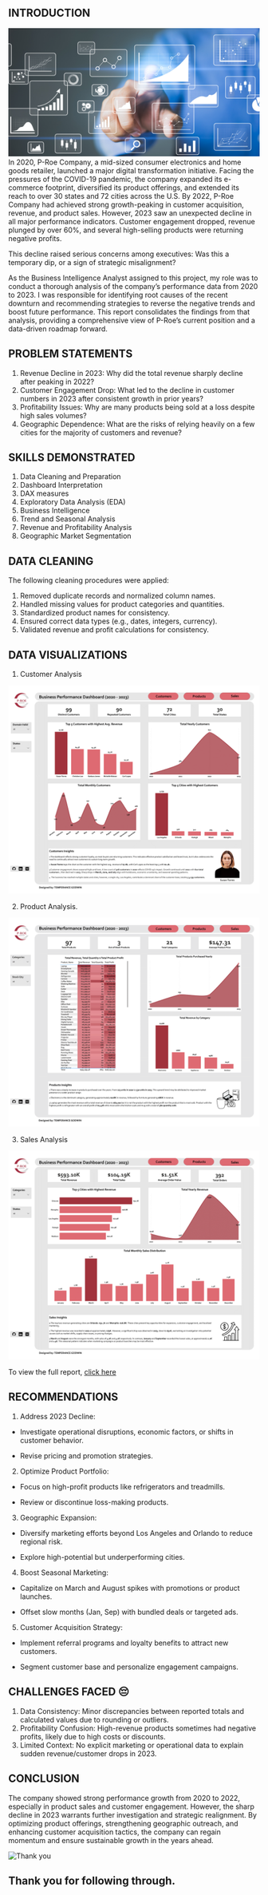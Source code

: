 ## INTRODUCTION
![lol](https://github.com/Temperance-Godwin/BUSINESS-PERFORMANCE-ANALYSIS/blob/main/bpa.png)
In 2020, P-Roe Company, a mid-sized consumer electronics and home goods retailer, launched a major digital transformation initiative. Facing the pressures of the COVID-19 pandemic, the company expanded its e-commerce footprint, diversified its product offerings, and extended its reach to over 30 states and 72 cities across the U.S.
By 2022, P-Roe Company had achieved strong growth-peaking in customer acquisition, revenue, and product sales. However, 2023 saw an unexpected decline in all major performance indicators. Customer engagement dropped, revenue plunged by over 60%, and several high-selling products were returning negative profits.

This decline raised serious concerns among executives: Was this a temporary dip, or a sign of strategic misalignment?

As the Business Intelligence Analyst assigned to this project, my role was to conduct a thorough analysis of the company’s performance data from 2020 to 2023. I was responsible for identifying root causes of the recent downturn and recommending strategies to reverse the negative trends and boost future performance.
This report consolidates the findings from that analysis, providing a comprehensive view of P-Roe’s current position and a data-driven roadmap forward.

## PROBLEM STATEMENTS
1. Revenue Decline in 2023: Why did the total revenue sharply decline after peaking in 2022?
2. Customer Engagement Drop: What led to the decline in customer numbers in 2023 after consistent growth in prior years?
3. Profitability Issues: Why are many products being sold at a loss despite high sales volumes?
4. Geographic Dependence: What are the risks of relying heavily on a few cities for the majority of customers and revenue?

## SKILLS DEMONSTRATED
1. Data Cleaning and Preparation
2. Dashboard Interpretation
3. DAX measures
4. Exploratory Data Analysis (EDA)
5. Business Intelligence
6. Trend and Seasonal Analysis
7. Revenue and Profitability Analysis
8. Geographic Market Segmentation

## DATA CLEANING
The following cleaning procedures were applied:
1. Removed duplicate records and normalized column names.
2. Handled missing values for product categories and quantities.
3. Standardized product names for consistency.
4. Ensured correct data types (e.g., dates, integers, currency).
5. Validated revenue and profit calculations for consistency.


## DATA VISUALIZATIONS

1. Customer Analysis

![Customer Analysis](https://github.com/Temperance-Godwin/BUSINESS-PERFORMANCE-ANALYSIS/blob/main/Customer%20Analysis.png)

2. Product Analysis.

![Product Analysis](https://github.com/Temperance-Godwin/BUSINESS-PERFORMANCE-ANALYSIS/blob/main/Product%20Analysis.png)

3. Sales Analysis

![Sales Analysis](https://github.com/Temperance-Godwin/BUSINESS-PERFORMANCE-ANALYSIS/blob/main/Sales%20Analysis.png)


To view the full report, [click here](https://app.powerbi.com/view?r=eyJrIjoiYzlhOTBmNGEtYWNjYi00NmQ3LTk4Y2MtNTMzYTFiYzRmZmVhIiwidCI6Ijg0ZGZiOGY5LWYzMTItNDk1NC05ZTk5LWYzZjcxMTgzZDZmMSJ9)

## RECOMMENDATIONS
1. Address 2023 Decline:

- Investigate operational disruptions, economic factors, or shifts in customer behavior.

- Revise pricing and promotion strategies.

2. Optimize Product Portfolio:

- Focus on high-profit products like refrigerators and treadmills.

- Review or discontinue loss-making products.

3. Geographic Expansion:

- Diversify marketing efforts beyond Los Angeles and Orlando to reduce regional risk.

- Explore high-potential but underperforming cities.

4. Boost Seasonal Marketing:

- Capitalize on March and August spikes with promotions or product launches.

- Offset slow months (Jan, Sep) with bundled deals or targeted ads.

5. Customer Acquisition Strategy:

- Implement referral programs and loyalty benefits to attract new customers.

- Segment customer base and personalize engagement campaigns.

## CHALLENGES FACED 😔 
1. Data Consistency: Minor discrepancies between reported totals and calculated values due to rounding or outliers.
2. Profitability Confusion: High-revenue products sometimes had negative profits, likely due to high costs or discounts.
3. Limited Context: No explicit marketing or operational data to explain sudden revenue/customer drops in 2023.

## CONCLUSION
The company showed strong performance growth from 2020 to 2022, especially in product sales and customer engagement. However, the sharp decline in 2023 warrants further investigation and strategic realignment. By optimizing product offerings, strengthening geographic outreach, and enhancing customer acquisition tactics, the company can regain momentum and ensure sustainable growth in the years ahead.

![Thank you](https://github.com/Temperance-Godwin/Forbes-world-billionaires-2022/assets/156975460/f6563ba6-1ad6-4d34-a3f3-8e7fbdf654df)

## Thank you for following through.

